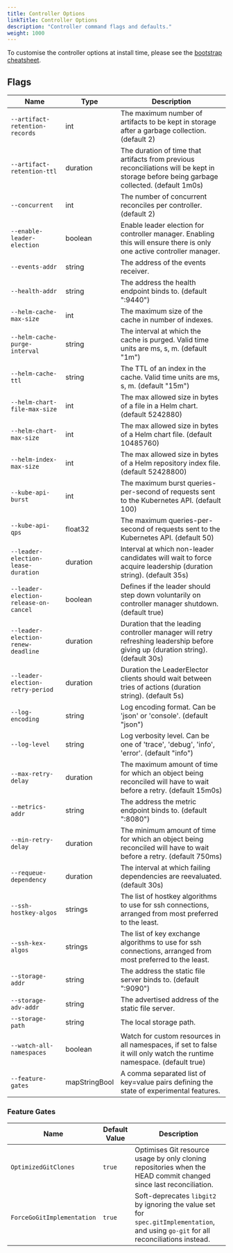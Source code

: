 ```yaml
---
title: Controller Options
linkTitle: Controller Options
description: "Controller command flags and defaults."
weight: 1000
---
```


To customise the controller options at install time,
please see the [bootstrap cheatsheet](../../cheatsheets/bootstrap.md).

## Flags

| Name                                  | Type          | Description                                                                                                                     |
|---------------------------------------|---------------|---------------------------------------------------------------------------------------------------------------------------------|
| `--artifact-retention-records`        | int           | The maximum number of artifacts to be kept in storage after a garbage collection. (default 2)                                   |
| `--artifact-retention-ttl`            | duration      | The duration of time that artifacts from previous reconciliations will be kept in storage before being garbage collected. (default 1m0s)                      |
| `--concurrent`                        | int           | The number of concurrent reconciles per controller. (default 2)                                                                 |
| `--enable-leader-election`            | boolean       | Enable leader election for controller manager. Enabling this will ensure there is only one active controller manager.           |
| `--events-addr`                       | string        | The address of the events receiver.                                                                                             |
| `--health-addr`                       | string        | The address the health endpoint binds to. (default ":9440")                                                                     |
| `--helm-cache-max-size`               | int           | The maximum size of the cache in number of indexes.                                                                             |
| `--helm-cache-purge-interval`         | string        | The interval at which the cache is purged. Valid time units are ms, s, m. (default "1m")                                        |
| `--helm-cache-ttl`                    | string        | The TTL of an index in the cache. Valid time units are ms, s, m. (default "15m")                                                |
| `--helm-chart-file-max-size`          | int           | The max allowed size in bytes of a file in a Helm chart. (default 5242880)                                                      |
| `--helm-chart-max-size`               | int           | The max allowed size in bytes of a Helm chart file. (default 10485760)                                                          |
| `--helm-index-max-size`               | int           | The max allowed size in bytes of a Helm repository index file. (default 52428800)                                               |
| `--kube-api-burst`                    | int           | The maximum burst queries-per-second of requests sent to the Kubernetes API. (default 100)                                      |
| `--kube-api-qps`                      | float32       | The maximum queries-per-second of requests sent to the Kubernetes API. (default 50)                                             |
| `--leader-election-lease-duration`    | duration      | Interval at which non-leader candidates will wait to force acquire leadership (duration string). (default 35s)                  |
| `--leader-election-release-on-cancel` | boolean       | Defines if the leader should step down voluntarily on controller manager shutdown. (default true)                               |
| `--leader-election-renew-deadline`    | duration      | Duration that the leading controller manager will retry refreshing leadership before giving up (duration string). (default 30s) |
| `--leader-election-retry-period`      | duration      | Duration the LeaderElector clients should wait between tries of actions (duration string). (default 5s)                         |
| `--log-encoding`                      | string        | Log encoding format. Can be 'json' or 'console'. (default "json")                                                               |
| `--log-level`                         | string        | Log verbosity level. Can be one of 'trace', 'debug', 'info', 'error'. (default "info")                                          |
| `--max-retry-delay`                   | duration      | The maximum amount of time for which an object being reconciled will have to wait before a retry. (default 15m0s)               |
| `--metrics-addr`                      | string        | The address the metric endpoint binds to. (default ":8080")                                                                     |
| `--min-retry-delay`                   | duration      | The minimum amount of time for which an object being reconciled will have to wait before a retry. (default 750ms)               |
| `--requeue-dependency`                | duration      | The interval at which failing dependencies are reevaluated. (default 30s)                                                       |
| `--ssh-hostkey-algos`                 | strings       | The list of hostkey algorithms to use for ssh connections, arranged from most preferred to the least.                           |
| `--ssh-kex-algos`                     | strings       | The list of key exchange algorithms to use for ssh connections, arranged from most preferred to the least.                      |
| `--storage-addr`                      | string        | The address the static file server binds to. (default ":9090")                                                                  |
| `--storage-adv-addr`                  | string        | The advertised address of the static file server.                                                                               |
| `--storage-path`                      | string        | The local storage path.                                                                                                         |
| `--watch-all-namespaces`              | boolean       | Watch for custom resources in all namespaces, if set to false it will only watch the runtime namespace. (default true)          |
| `--feature-gates`                     | mapStringBool | A comma separated list of key=value pairs defining the state of experimental features.                                          |

### Feature Gates

| Name                              | Default Value | Description                                                                                                                           |
|-----------------------------------|---------------|---------------------------------------------------------------------------------------------------------------------------------------|
| `OptimizedGitClones`              | `true`        | Optimises Git resource usage by only cloning repositories when the HEAD commit changed since last reconciliation.                     |
| `ForceGoGitImplementation`        | `true`        | Soft-deprecates `libgit2` by ignoring the value set for `spec.gitImplementation`, and using `go-git` for all reconciliations instead. |
